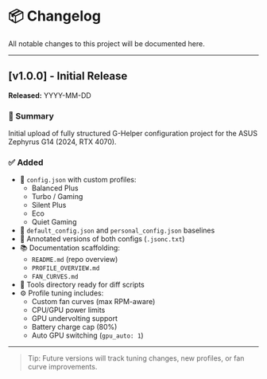 # 📦 Changelog

All notable changes to this project will be documented here.

---

## [v1.0.0] - Initial Release

**Released:** YYYY-MM-DD

### 🎯 Summary

Initial upload of fully structured G-Helper configuration project for the ASUS Zephyrus G14 (2024, RTX 4070).

### ✅ Added

- 🔧 `config.json` with custom profiles:
  - Balanced Plus
  - Turbo / Gaming
  - Silent Plus
  - Eco
  - Quiet Gaming
- 💾 `default_config.json` and `personal_config.json` baselines
- 📝 Annotated versions of both configs (`.jsonc.txt`)
- 📚 Documentation scaffolding:
  - `README.md` (repo overview)
  - `PROFILE_OVERVIEW.md`
  - `FAN_CURVES.md`
- 🧰 Tools directory ready for diff scripts
- ⚙️ Profile tuning includes:
  - Custom fan curves (max RPM-aware)
  - CPU/GPU power limits
  - GPU undervolting support
  - Battery charge cap (80%)
  - Auto GPU switching (`gpu_auto: 1`)

---

> Tip: Future versions will track tuning changes, new profiles, or fan curve improvements.
